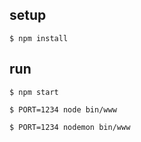 ## setup 

	$ npm install 

## run 

	$ npm start

	$ PORT=1234 node bin/www

	$ PORT=1234 nodemon bin/www